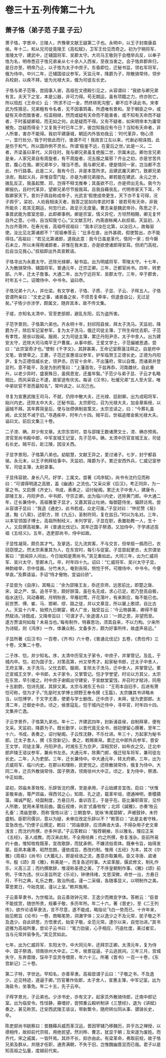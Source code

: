 # 卷三十五·列传第二十九

## 萧子恪（弟子范 子显 子云）

萧子恪，字景冲，兰陵人，齐豫章文献王嶷第二子也。永明中，以王子封南康县侯。年十二，和从兄司徒竟陵王《高松赋》，卫军王俭见而奇之。初为宁朔将军、淮陵太守，建武中，迁辅国将军、吴郡太守。大司马王敬则于会稽举兵反，以奉子恪为名，明帝悉召子恪兄弟亲从七十余人入西省，至夜当害之。会子恪弃郡奔归，是日亦至，明帝乃止，以子恪为太子中庶子。东昏即位，迁秘书监，领右军将军，俄为侍中。中兴二年，迁辅国谘议参军。天监元年，降爵为子，除散骑常侍，领步兵校尉，以疾不拜，徙为光禄大夫，俄为司徒左长史。

子恪与弟子范等，尝因事入谢，高祖在文德殿引见之，从容谓曰：“我欲与卿兄弟有言。夫天下之宝，本是公器，非可力得。苟无期运，虽有项籍之力，终亦败亡。所以班彪《王命论》云：‘所求不过一金，然终转死沟壑’。卿不应不读此书。宋孝武为性猜忌，兄弟粗有令名者，无不因事鸩毒，所遗唯有景和。至于朝臣之中，或疑有天命而致害者，枉滥相继，然而或疑有天命而不能害者，或不知有天命而不疑者，于时虽疑卿祖，而无如之何。此是疑而不得。又有不疑者，如宋明帝本为庸常被免，岂疑而得全？又复我于时已年二岁，彼岂知我应有今日？当知有天命者，非人所害，害亦不能得。我初平建康城，朝廷内外皆劝我云：‘时代革异，物心须一，宜行处分。’我于时依此而行，谁谓不可！我政言江左以来，代谢必相诛戮，此是伤于和气，所以国祚例不灵长。所谓‘殷鉴不远，在夏后之世。’此是一义。二者，齐梁虽曰革代，义异往时。我与卿兄弟虽复绝服二世，宗属未远。卿勿言兄弟是亲，人家兄弟自有周旋者，有不周旋者，况五服之属邪？齐业之初，亦是甘苦共尝，腹心在我。卿兄弟年少，理当不悉。我与卿兄弟，便是情同一家，岂当都不念此，作行路事。此是二义。我有今日，非是本意所求。且建武屠灭卿门，致卿兄弟涂炭。我起义兵，非惟自雪门耻，亦是为卿兄弟报仇。卿若能在建武、永元之世，拨乱反正，我虽起樊、邓，岂得不释戈推奉；其虽欲不已，亦是师出无名。我今为卿报仇，且时代革异，望卿兄弟尽节报我耳。且我自藉丧乱，代明帝家天下耳，不取卿家天下。昔刘子舆自称成帝子，光武言‘假使成帝更生，天下亦不复可得，况子舆乎’。梁初，人劝我相诛灭者，我答之犹如向孝武时事：彼若苟有天命，非我所能杀；若其无期运，何忽行此，政足示无度量。曹志亲是魏武帝孙，陈思之子，事晋武能为晋室忠臣，此即卿事例。卿是宗室，情义异佗，方坦然相期，卿无复怀自外之意。小待，自当知我寸心。”又文献王时，内斋直帐阉人赵叔祖，天监初，入为台齐斋帅，在寿光省，高祖呼叔祖曰：“我本识汝在北第，以汝旧人，故每驱使。汝比见北第诸郎不？”叔祖奉答云：“比多在直，出外甚疏，假使暂出，亦不能得往。”高祖曰：“若见北第诸郎，道我此意：我今日虽是革代，情同一家；但今磐石未立，所以未得用诸郎者，非惟在我未宜，亦是欲使诸郎得安耳。但闭门高枕，后自当见我心。”叔祖即出外具宣敕语。

子恪寻出为永嘉太守。还除光禄卿，秘书监。出为明威将军、零陵太守。十七年，入为散骑常侍、辅国将军。普通元年，迁宗正卿。三年，迁都官尚书。四年，转吏部。六年，迁太子詹事。大通二年，出为宁远将军、吴郡太守。三年，卒于郡舍，时年五十二。诏赠侍中、中书令。谥曰恭。

子恪兄弟十六人，并仕梁。有文学者，子恪、子质、子显、子云、子晖五人。子恪尝谓所亲曰：“文史之事，诸弟备之矣，不烦吾复牵率，但退食自公，无过足矣。”子恪少亦涉学，颇属文，随弃其本，故不传文集。

子瑳，亦知名太清中，官至吏部郎，避乱东阳，后为盗所害。

子范字景则，子恪第六弟也。齐永明十年，封祁阳县侯，拜太子洗马。天监初，降爵为子，除后军记室参军，复为太子洗马，俄迁司徒主簿，丁所生母忧去职。子范有孝性，居丧以毁闻。服阕，又为司徒主簿，累迁丹阳尹丞，太子中舍人。出为建安太守，还除大司马南平王户曹属，从事中郎。王爱文学士，子范偏被恩遇，尝曰：“此宗室奇才也。”使制《千字文》，其辞甚美，王命记室蔡薳注释之。自是府中文笔，皆使草之。王薨，子范迁宣惠谘议参军，护军临贺王正德长史。正德为丹阳尹，复为正德信威长史，领尹丞。历官十余年，不出藩府，常以自慨，而诸弟并登显列，意不能平，及是为到府笺曰：“上藩首佐，于兹再忝，河南雌伏，自此重升。以老少异时，盛衰殊日，虽佩恩宠，还羞年鬓。”子范少与弟子显、子云才名略相比，而风采容止不逮，故宦途有优劣。每读《汉书》，杜缓兄弟“五人至大官，唯中弟钦官不至而最知名”，常吟讽之，以况己也。

寻复为宣惠武陵王司马，不就，仍除中散大夫，迁光禄、廷尉卿。出为戎昭将军、始兴内史。还除太中大夫，迁秘书监。太宗即位，召为光禄大夫，加金章紫绶，以逼贼不拜。其年葬简皇后，使与张缵俱制哀策文，太宗览读之，曰：“今葬礼虽阙，此文犹不减于旧。”寻遇疾卒，时年六十四。贼平后，世祖追赠金紫光禄大夫。谥曰文。前后文集三十卷。

二子滂、确，并少有文章。太宗东宫时，尝与邵陵王数诸萧文士，滂、确亦预焉。滂官至尚书殿中郎，中军宣城王记室，先子范卒。确，太清中历官宣城王友，司徒右长史。贼平后，赴江陵，因没关西。

子显字景阳，子恪第八弟也。幼聪慧，文献王异之，爱过诸子。七岁，封宁都县侯。永元末，以王子例拜给事中。天监初，降爵为子。累迁安西外兵，仁威记室参军，司徒主簿，太尉录事。

子显伟容貌，身长八尺。好学，工属文。尝著《鸿序赋》，尚书令沈约见而称曰：“可谓得明道之高致，盖《幽通》之流也。”又采众家《后汉》，考正同异，为一家之书。又启撰《齐史》，书成，表奏之，诏付秘阁。累迁太子中舍人，建康令，邵陵王友，丹阳尹丞，中书郎，守宗正卿。出为临川内史，还除黄门郎。中大通二年，迁长兼侍中。高祖雅爱子显才，又嘉其容止吐纳，每御筵侍坐，偏顾访焉。尝从容谓子显曰：“我造《通史》，此书若成，众史可废。”子显对曰：“仲尼赞《易》道，黜《八索》，述职方，除《九丘》，圣制符同，复在兹日。”时以为名对。三年，以本官领国子博士。高祖所制经义，未列学官，子显在职，表置助教一人，生十人。又启撰高祖集，并《普通北伐记》。其年迁国子祭酒，又加侍中，于学递述高祖《五经义》。五年，选吏部尚书，侍中如故。

子显性凝简，颇负其才气。及掌选，见九流宾客，不与交言，但举扇一撝而已，衣冠窃恨之。然太宗素重其为人，在东宫时，每引与促宴。子显尝起更衣，太宗谓坐客曰：“尝闻异人间出，今日始知是萧尚书。”其见重如此。大同三年，出为仁威将军、吴兴太守，至郡未几，卒，时年四十九。诏曰：“仁威将军、吴兴太守子显，神韵峻举，宗中佳器。分竹未久，奄到丧殒，恻怆于怀。可赠侍中、中书令。今便举哀。”及葬请谥，手诏“恃才傲物，宜谥曰骄”。

子显尝为《自序》，其略云：“余为邵陵王友，忝还京师，远思前比，即楚之唐、宋，梁之严、邹。追寻平生，颇好辞藻，虽在名无成，求心已足。若乃登高自极，临水送归，风动春朝，月明秋夜，早雁初莺，开花落叶，有来斯应，每不能已也。前世贾、傅、崔、马、邯郸、缪、路之徒，并以文章显，所以屡上歌颂，自比古人。天监十六年，始预九日朝宴，稠人广坐，独受旨云：‘今云物甚美，卿得不斐然赋诗。’诗既成，又降帝旨曰：‘可谓才子。’余退谓人曰：‘一顾之恩，非望而至。遂方贾谊何如哉？未易当也。’每有制作，特寡思功，须其自来，不以力构。少来所为诗赋，则《鸿序》一作，体兼众制，文备多方，颇为好事所传，故虚声易远。”

子显所著《后汉书》一百卷，《齐书》六十卷，《普通北伐记》五卷，《贵俭传》三十卷，文集二十卷。

二子序、恺，并少知名。序，太清中历官太子家令，中庶子，并掌管记。及乱，于城内卒。恺，初为国子生，对策高第，州又举秀才。起家秘书郎，迁太子中舍人，王府主簿，太子洗马，父忧去职。服阕，复除太子洗马，迁中舍人，并掌管记。累迁宣城王文学，中书郎，太子家令，又掌管记。恺才学誉望，时论以方其父，太宗在东宫，早引接之。时中庶子谢嘏出守建安，于宣猷堂宴饯，并召时才赋诗，同用十五剧韵，恺诗先就，其辞又美。太宗与湘东王令曰：“王筠本自旧手，后进有萧恺可称，信为才子。”先是时太学博士顾野王奉令撰《玉篇》，太宗嫌其书详略未当，以恺博学，于文字尤善，使更与学士删改。迁中庶子，未拜，徙为吏部郎。太清二年，迁御史中丞。顷之，侯景寇乱，恺于城内迁侍中，寻卒官，时年四十四。文集并亡逸。

子云字景乔，子恪第九弟也。年十二，齐建武四年，封新浦县侯，自制拜章，便有文采。天监初，降爵为子。既长勤学，以晋代竟无全书，弱冠便留心撰著，至年二十六，书成，表奏之，诏付秘阁。子云性沈静，不乐仕进。年三十，方起家为秘书郎。迁太子舍人，撰《东宫新记》，奏之，敕赐束帛。累迁北中郎外兵参军，晋安王文学，司徒主簿，丹阳尹丞。时湘东王为京尹，深相赏好，如布衣之交。迁北中郎庐陵王谘议参军，兼尚书左丞。大通元年，除黄门郎，俄迁轻车将军，兼司徒左长史。二年，入为吏部。三年，迁长兼侍中。中大通元年，转太府卿。三年，出为贞威将军、临川内史。在郡以和理称，民吏悦之。还除散骑常侍，俄复为侍中。大同二年，迁员外散骑常侍、国子祭酒，领南徐州大中正。顷之，复为侍中，祭酒、中正如故。

梁初，郊庙未革牲牷，乐辞皆沈约撰，至是承用，子云始建言宜改。启曰：“伏惟圣敬率由，尊严郊庙，得西邻之心，知周、孔之迹，载革牢俎，德通神明，黍稷蘋藻，竭诚严配，经国制度，方悬日月，垂训百王，于是乎在。臣比兼职斋官，见伶人所歌，犹用未革牲前曲。圜丘视燎，尚言‘式备牲牷’；北郊《諴雅》，亦奏‘牲云孔备’；清庙登歌，而称‘我牲以洁’；三朝食举，犹咏‘朱尾碧鳞’。声被鼓钟，未符盛制。臣职司儒训，意以为疑，未审应改定乐辞以不？”敕答曰：“此是主者守株，宜急改也。”仍使子云撰定。敕曰：“郊庙歌辞，应须典诰大语，不得杂用子史文章浅言；而沈约所撰，亦多舛谬。”子云答敕曰：“殷荐朝飨，乐以雅名，理应正采《五经》，圣人成教。而汉来此制，不全用经典；约之所撰，弥复浅杂。臣前所易约十曲，惟知牲牷既革，宜改歌辞，而犹承例，不嫌流俗乖体。既奉令旨，始得发蒙。臣夙本庸滞，昭然忽朗，谨依成旨，悉改约制。惟用《五经》为本，其次《尔雅》《周易》《尚书》《大戴礼》，即是经诰之流，愚意亦取兼用。臣又寻唐、虞诸书，殷《颂》周《雅》，称美是一，而复各述时事。大梁革服，偃武修文，制礼作乐，义高三正；而约撰歌辞，惟浸称圣德之美，了不序皇朝制作事。《雅》《颂》前例，于体为违。伏以圣旨所定《乐论》，钟律纬绪，文思深微，命世一出，方悬日月，不刊之典，礼乐之教，致治所成。谨一二采缀，各随事显义，以明制作之美。覃思累日，今始克就，谨以上呈。”敕并施用。

子云善草隶书，为世楷法。自云善效钟元常、王逸少而微变字体。答敕云：“臣昔不能拔赏，随世所贵，规摹子敬，多历年所。年二十六，著《晋史》，至《二王列传》，欲作论语草隶法，言不尽意，遂不能成，略指论飞白一势而已。十许年来，始见敕旨《论书》一卷，商略笔势，洞澈字体；又以逸少之不及元常，犹子敬之不及逸少。自此研思，方悟隶式，始变子敬，全范元常。逮尔以来，自觉功进。”其书迹雅为高祖所重，尝论子云书曰：“笔力劲骏，心手相应，巧逾杜度，美过崔实，当与元常并驱争先。”其见赏如此。

七年，出为仁威将军、东阳太守。中大同元年，还拜宗正卿。太清元年，复为侍中、国子祭酒，领南徐州大中正。二年，侯景寇逼，子云逃民间。三年三月，宫城失守，东奔晋陵，馁卒于显灵寺僧房，年六十三。所著《晋书》一百一十卷，《东宫新记》二十卷。

第二子特，字世达。早知名，亦善草隶。高祖尝谓子云曰：“子敬之书，不及逸少。近见特迹，遂逼于卿。”历官著作佐郎，太子舍人，宣惠主簿，中军记室。出为海盐令，坐事免。年二十五，先子云卒。

子晖字景光，子云弟也。少涉书史，亦有文才。起家员外散骑侍郎，迁南中郎记室。出为临安令。性恬静，寡嗜好，尝预重云殿听制讲《三慧经》，退为《讲赋》奏之，甚见称赏。迁安西武陵王谘议，带新繁令，随府转仪同从事、骠骑长史，卒。

陈吏部尚书姚察曰：昔魏藉兵威而革汉运，晋因宰辅乃移魏历，异乎古之禅授，以德相传，故抑前代宗枝，用绝民望。然刘晔、曹志，犹显于朝；及宋遂为废姓。而齐代，宋之戚属，一皆歼焉。其祚不长，抑亦由此。有梁革命，弗取前规，故子恪兄弟及群从，并随才任职，通贵满朝，不失于旧，岂惟魏幽晋显而已哉。君子以是知高祖之弘量，度越前代矣。
